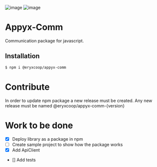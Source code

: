 ![image](https://img.shields.io/badge/JavaScript-323330?style=for-the-badge&logo=javascript&logoColor=F7DF1E)
![image](https://img.shields.io/badge/npm-CB3837?style=for-the-badge&logo=npm&logoColor=white)


# Appyx-Comm

Communication package for javascript.

## Installation

```bash
$ npm i @eryxcoop/appyx-comm
```

# Contribute

In order to update npm package a new release must be created. Any new release must be named @eryxcoop/appyx-comm-{version}


# Work to be done

- [x] Deploy library as a package in npm
- [ ] Create sample project to show how the package works
- [x] Add ApiClient
- [] Add tests
